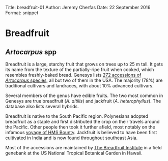 Title:   breadfruit-01
Author: Jeremy Cherfas
Date:   22 September 2016
Format: snippet

# Breadfruit

## _Artocarpus_ spp

Breadfruit is a large, starchy fruit that grows on trees up to 25 m tall. It gets its name from the texture of the partially-ripe fruit when cooked, which resembles freshly-baked bread. Genesys lists [272 accessions of _Artocarpus_ species](https://goo.gl/t4xltE), all but two of them in the USA. The majority (78%) are traditional cultivars and landraces, with about 10% advanced cultivars.

Several members of the genus have edible fruits. The two most common in Genesys are true breadfruit (_A. altilis_) and jackfruit (_A. heterophyllus_). The database also lists several hybrids.

Breadfruit is native to the South Pacific region. Polynesians adopted breadfruit as a staple and first distributed the crop on their travels around the Pacific. Other people then took it further afield, most notably on the infamous [voyage of HMS Bounty][wikipedia]. Jackfruit is believed to have been first cultivated in India and is now found throughout southeast Asia.

Most of the accessions are maintained by [The Breadfruit Institute][ntbg] in a field genebank at the US National Tropical Botanical Garden in Hawaii.

[ntbg]: http://ntbg.org/breadfruit/collection/
[wikipedia]: https://en.wikipedia.org/wiki/William_Bligh#The_voyage_of_Bounty
